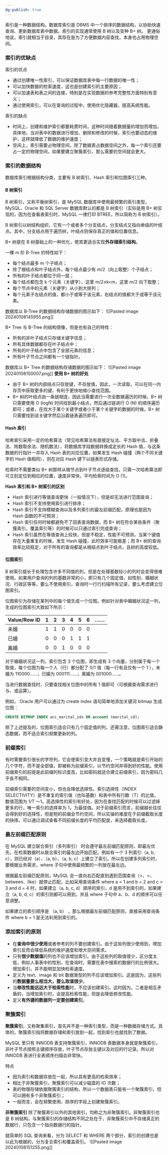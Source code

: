 ```yaml
---
dg-publish: true
---
```

索引是一种数据结构。数据库索引是 DBMS 中一个排序的数据结构，以协助快速查询、更新数据库表中数据。索引的实现通常使用 B 树以及变种 B+ 树。
更通俗地说，索引就相当于目录，其存在是为了方便数据内容查找，本身也占用物理空间。

### 索引的优缺点

索引的优点
- 通过创建唯一性索引，可以保证数据库表中每一行数据的唯一性；
- 可以加快数据的检索速度，这也是创建索引的主要原因；
- 可以加速表和表之间的连接，特别是在实现数据的参考完整性方面特别有意义；
- 通过使用索引，可以在查询的过程中，使用优化隐藏器，提高系统性能。

索引的缺点
- 时间上，创建和维护索引都要耗费时间，这种时间随着数据量的增加而增加，具体地，当对表中的数据进行增加、删除和修改的时候，索引也要动态的维护，这样就降低了数据的维护速度；
- 空间上，索引需要占物理空间，除了数据表占数据空间之外，每一个索引还要占一定的物理空间，如果要建立聚簇索引，那么需要的空间就会更大。

### 索引的数据结构
数据库索引根据结构分类，主要有 B 树索引、Hash 索引和位图索引三种。

#### B 树索引

B 树索引，又称平衡树索引，是 MySQL 数据库中使用最频繁的索引类型，MySQL、Oracle 和 SQL Server 数据库默认的都是 B 树索引（实际是用 B+ 树实现的，因为在查看表索引时，MySQL 一律打印 BTREE，所以简称为 B 树索引）。

B 树索引以树结构组织，它有一个或者多个分支结点，分支结点又指向单级的叶结点。其中，分支结点用于遍历树，叶结点则保存真正的值和位置信息。

B+ 树是在 B 树基础上的一种优化，使其更适合实现**外存储索引结构**。

一棵 m 阶 B-Tree 的特性如下：
- 每个结点最多 m 个子结点；
- 除了根结点和叶子结点外，每个结点最少有 m/2（向上取整）个子结点；
- 所有的叶子结点都位于同一层；
- 每个结点都包含 k 个元素（关键字），这里 m/2≤k<m，这里 m/2 向下取整；
- 每个节点中的元素（关键字）从小到大排列；
- 每个元素子左结点的值，都小于或等于该元素，右结点的值都大于或等于该元素。

数据库以 B-Tree 的数据结构存储数据的图示如下：
![[Pasted image 20240108145955.png]]

B+ Tree 与 B-Tree 的结构很像，但是也有自己的特性：
- 所有的非叶子结点只存储关键字信息；
- 所有具体数据都存在叶子结点中；
- 所有的叶子结点中包含了全部元素的信息；
- 所有叶子节点之间都有一个链指针。

数据库以 B+ Tree 的数据结构存储数据的图示如下：
![[Pasted image 20240108150007.png]]
**使用 B+ 树的好处**
- 由于 B+ 树的内部结点只存放键，不存放值，因此，一次读取，可以在同一内存页中获取更多的键，有利于更快地缩小查找范围。
- B+ 树的叶结点由一条链相连，因此当需要进行一次全数据遍历的时候，B+ 树只需要使用 O (logN) 时间找到最小结点，然后通过链进行 O (N) 的顺序遍历即可；或者，在找大于某个关键字或者小于某个关键字的数据的时候，B+ 树只需要找到该关键字然后沿着链表遍历即可。

#### Hash 索引

哈希索引采用一定的哈希算法（常见哈希算法有直接定址法、平方取中法、折叠法、除数取余法、随机数法），将数据库字段数据转换成定长的 Hash 值，与这条数据的行指针一并存入 Hash 表的对应位置，如果发生 Hash 碰撞（两个不同关键字的 Hash 值相同），则在对应 Hash 键下以链表形式存储。

检索时不需要类似 B+ 树那样从根节点到叶子节点逐级查找，只需一次哈希算法即可立刻定位到相应的位置，速度非常快，平均检索时间为 O (1)。

**Hash 索引和 B+ 树索引的区别**
- Hash 索引进行等值查询更快（一般情况下），但是却无法进行范围查询；
- Hash 索引不支持使用索引进行排序；
- Hash 索引不支持模糊查询以及多列索引的最左前缀匹配，原理也是因为 Hash 函数的不可预测；
- Hash 索引任何时候都避免不了回表查询数据，而 B+ 树在符合某些条件（聚簇索引，覆盖索引等）的时候可以只通过索引完成查询；
- Hash 索引虽然在等值查询上较快，但是不稳定，性能不可预测，当某个键值存在大量重复的时候，发生 Hash 碰撞，此时效率可能极差；而 B+ 树的查询效率比较稳定，对于所有的查询都是从根结点到叶子结点，且树的高度较低。

#### 位图索引

B 树索引擅长于处理包含许多不同值的列，但是在处理基数较小的列时会变得很难使用。如果用户查询的列的基数非常的小，即只有几个固定值，如性别、婚姻状况、行政区等等，要么不使用索引，查询时一行行扫描所有记录，要么考虑建立位图索引。

位图索引为存储在某列中的每个值生成一个位图。例如针对表中婚姻状况这一列，生成的位图索引大致如下所示：

| Value/Row ID | 1 | 2 | 3 | 4 | 5 | 6 | …… |
| ---- | ---- | ---- | ---- | ---- | ---- | ---- | ---- |
| 未婚 | 1 | 1 | 0 | 0 | 0 | 0 |  |
| 已婚 | 0 | 0 | 0 | 1 | 1 | 1 |  |
| 离婚 | 0 | 0 | 1 | 0 | 0 | 0 |  |

对于婚姻状况这一列，索引包含 3 个位图，即生成有 3 个向量，分别属于每一个取值，每个位图为每一个人（行）都分配了 0/1 值（每一行有且仅有一个 1 ），未婚为 110000……，已婚为 000111……，离婚为 001000……。

当进行数据查找时，只要查找相关位图中的所有 1 值即可（可根据查询需求进行与、或运算）。

例如， Oracle 用户可以通过为 create index 语句简单地添加关键词 bitmap 生成位图：
```sql
CREATE BITMAP INDEX acc_marital_idx ON account (marital_cd);
```
除了上述提及的，位图索引适合只有几个固定值的列，还需注意，位图索引适合静态数据，而不适合索引频繁更新的列。

### 前缀索引
有时需要索引很长的字符列，它会使索引变大并且变慢，一个策略就是索引开始的几个字符，而不是全部值，即被称为前缀索引，以节约空间并得到好的性能。使用前缀索引的前提是此前缀的标识度高，比如密码就适合建立前缀索引，因为密码几乎各不相同。

前缀索引需要的空间变小，但也会降低选择性。索引选择性（INDEX SELECTIVITY）是不重复的索引值（也叫基数）和表中所有行数（T）的比值，数值范围为 1/T ～1。高选择性的索引有好处，因为在查找匹配的时候可以过滤掉更多的行，唯一索引的选择率为 1，为最佳值。对于前缀索引而言，前缀越长往往会得到好的选择性，但是短的前缀会节约空间，所以实操的难度在于前缀截取长度的抉择，可以通过调试查看不同前缀长度的平均匹配度，来选择截取长度。

### 最左前缀匹配原则
在 MySQL 建立联合索引（多列索引） 时会遵守最左前缀匹配原则，即最左优先，在检索数据时从联合索引的最左边开始匹配。例如有一个 3 列索引（a, b, c），则已经对（a）、（a, b）、（a, b, c）上建立了索引。所以在创建多列索引时，要根据业务需求，where 子句中使用最频繁的一列放在最左边。

根据最左前缀匹配原则，MySQL 会一直向右匹配直到遇到范围查询（>、<、between、like）就停止匹配，比如采用查询条件 where a = 1 and b = 2 and c > 3 and d = 4 时，如果建立（a, b, c, d）顺序的索引，d 是用不到索引的，如果建立（a, b, d, c）的索引则都可以用到，并且 where 子句中 a、b、d 的顺序可以任意调整。

如果建立的索引顺序是 （a, b） ，那么根据最左前缀匹配原则，直接采用查询条件 where b = 1 是无法利用到索引的。

### 添加索引的原则
- 在**查询中很少使用**或者参考的列不要创建索引。由于这些列很少使用到，增加索引反而会降低系统的维护速度和增大空间需求。
- 只有**很少数据值**的列也不应该增加索引。由于这些列的取值很少，区分度太低，例如人事表中的性别，在查询时，需要在表中搜索的数据行的比例很大。增加索引，并不能明显加快检索速度。
- 定义为 text、image 和 bit 数据类型的列不应该增加索引。这是因为，这些列的**数据量要么相当大，要么取值很少**。
- 当**修改性能远远大于检索性能**时，不应该创建索引。这时因为，二者是相互矛盾的，当增加索引时，会提高检索性能，但是会降低修改性能。
- 定义**有外键的数据列一定要创建索引**。

### 聚簇索引
**聚簇索引**，又称聚集索引，首先并不是一种索引类型，而是一种数据存储方式。具体的，聚簇索引指将数据存储和索引放到一起，找到索引也就找到了数据。

MySQL 里只有 INNODB 表支持聚簇索引，INNODB 表数据本身就是聚簇索引，非叶子节点按照主键顺序存放，叶子节点存放主键以及对应的行记录。所以对 INNODB 表进行全表顺序扫描会非常快。

特点
- 因为索引和数据存放在一起，所以具有更高的检索效率；
- 相比于非聚簇索引，聚簇索引可以减少磁盘的 IO 次数；
- 表的物理存储依据聚簇索引的结构，所以一个数据表只能有一个聚簇索引，但可以拥有多个非聚簇索引；
- 一般而言，会在频繁使用、排序的字段上创建聚簇索引。

**非聚簇索引**
除了聚簇索引以外的其他索引，均称之为非聚簇索引。非聚簇索引也是 B 树结构，与聚簇索引的存储结构不同之处在于，非聚簇索引中不存储真正的数据行，只包含一个指向数据行的指针。

就简单的 SQL 查询来看，分为 SELECT 和 WHERE 两个部分，索引的创建也是以此为根据的，分为复合索引和覆盖索引。
![[Pasted image 20240108151255.png]]
